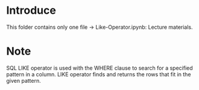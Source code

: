 # Introduce
This folder contains only one file -> Like-Operator.ipynb: Lecture materials.
# Note
SQL LIKE operator is used with the WHERE clause to search for a specified pattern in a column. LIKE operator finds and returns the rows that fit in the given pattern.
